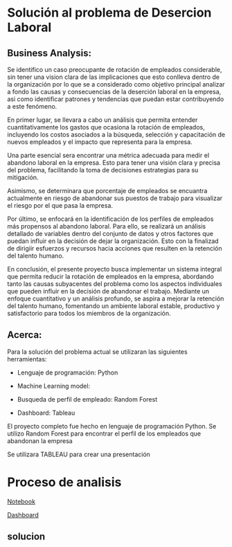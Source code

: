 # Solución al problema de Desercion Laboral

## Business Analysis:
Se identifico un caso preocupante de rotación de empleados considerable, sin tener una vision clara de las implicaciones que esto conlleva dentro de la organización por lo que se a considerado como objetivo principal analizar a fondo las causas y consecuencias de la deserción laboral en la empresa, asi como identificar patrones y tendencias que puedan estar contribuyendo a este fenómeno. 

En primer lugar, se llevara a cabo un análisis que permita entender cuantitativamente los gastos que ocasiona la rotación de empleados, incluyendo los costos asociados a la búsqueda, selección y capacitación de nuevos empleados y el impacto que representa para la empresa.

Una parte esencial sera encontrar una métrica adecuada para medir el abandono laboral en la empresa. Esto para tener una visión  clara y precisa del problema, facilitando la toma de decisiones estrategias para su mitigación.

Asimismo, se determinara que porcentaje de empleados se encuantra actualmente en riesgo de abandonar sus puestos de trabajo para visualizar el riesgo por el que pasa la empresa.

Por último, se enfocará en la identificación de los perfiles de empleados más propensos al abandono laboral. Para ello, se realizará un análisis detallado de variables dentro del conjunto de datos y otros factores que puedan influir en la decisión de dejar la organización. Esto con la finalizad de dirigiir esfuerzos y recursos hacia acciones que resulten en la retención del talento humano.

En conclusión, el presente proyecto busca implementar un sistema integral que permita reducir la rotación de empleados en la empresa, abordando tanto las causas subyacentes del problema como los aspectos individuales que pueden influir en la decisión de abandonar el trabajo. Mediante un enfoque cuantitativo y un análisis profundo, se aspira a mejorar la retención del talento humano, fomentando un ambiente laboral estable, productivo y satisfactorio para todos los miembros de la organización.


## Acerca:
Para la solución del problema actual se utilizaran las siguientes herramientas:
- Lenguaje de programación: Python
  
- Machine Learning model:
  
- Busqueda de perfil de empleado: Random Forest
  
- Dashboard: Tableau

El proyecto completo fue hecho en lenguaje de programación Python. Se utilizo Random Forest para encontrar el perfil de los empleados que abandonan la empresa 

Se utilizara TABLEAU para crear una presentación 

# Proceso de analisis
[Notebook](https://colab.research.google.com/drive/1GAj6cuPgsOT-7OtdXyYUK9M_P1rYYlVg?usp=sharing)


[Dashboard]()



## solucion





